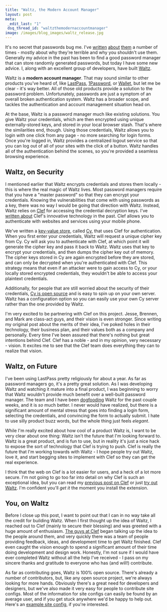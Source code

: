 ```yaml
--- 
title: "Waltz, the Modern Account Manager"
layout: post
meta: 
 _edit_last: "1"
 dsq_thread_id: "waltzthemodernaccountmanager"
image: /images/blog_images/waltz_release.jpg
---
```

It's no secret that passwords bug me. I've [written](/blog/passwords-part-1-how-they-get-hacked) [about](/blog/passwords-part-2-your-password-policy) [them](/blog/passwords-part-3-social-sign-on-is-the-future) a number of times - mostly about why they're terrible and why you shouldn't use them. Generally my advice in the past has been to find a good password manager that can store randomly generated passwords, but today I have some new advice. I, along with an excellent group of developers, have built [Waltz](http://getwaltz.com).

Waltz is a **modern account manager**. That may sound similar to other products you've heard of, like [LastPass](https://lastpass.com), [1Password](https://agilebits.com/onepassword), or [Wallet](http://www.acrylicapps.com/wallet), but let me be clear - it's way better. All of those old products provide a solution to the password problem. Unfortunately, passwords are just a symptom of an overall broken authentication system. Waltz has a broader scope, and tackles the authentication and account management situation head on.

At the base, Waltz is a password manager much like existing solutions. You give Waltz your credentials, which are then encrypted using unique externally-stored keys, and stored in your local browser stash. That's where the similarities end, though. Using those credentials, Waltz allows you to login with one click from any page - no more searching for login forms. Once you're logged in, Waltz provides a centralized logout service so that you can log out of all of your sites with the click of a button. Waltz handles all of the authentication behind the scenes, so you're provided a seamless browsing experience.

## Waltz, on Security

I mentioned earlier that Waltz encrypts credentials and stores them locally - this is where the real magic of Waltz lives. Most password managers require that you have a "master password" so that they can encrypt your credentials. Knowing the vulnerabilities that come with using passwords as a key, there was no way I would be going that direction with Waltz. Instead, Waltz relies on [Clef](https://getclef.com/) for accessing the credential decryption keys. I've [written about](/blog/please-disrupt-passwords) Clef's innovative technology in the past. Clef allows you to authenticate with websites and services using your mobile phone.

We've written a [key-value store](http://dba.stackexchange.com/questions/607/what-is-a-key-value-store-database), called [Cy](https://github.com/waltzio/cy), that uses Clef for authentication. When you first enter your credentials, Waltz will request a unique cipher key from Cy. Cy will ask you to authenticate with Clef, at which point it will generate the cipher key and pass it back to Waltz. Waltz uses that key to encrypt your credentials, and then dumps the cipher key out of memory. The cipher keys stored in Cy are again encrypted before they are stored, and can only be decrypted when you're authenticated with Clef. This strategy means that even if an attacker were to gain access to Cy, or your locally stored encrypted credentials, they wouldn't be able to access your plaintext credentials.

Additionally, for people that are still worried about the security of their credentials, [Cy is open source](https://github.com/waltzio/cy) and is easy to spin up on your own server. Waltz has a configuration option so you can easily use your own Cy server rather than the one provided by Waltz.

I'm very excited to be partnering with Clef on this project. Jesse, Brennen, and Mark are class-act guys, and their vision is even stronger. Since writing my original post about the merits of their idea, I've poked holes in their technology, their business plan, and their values both as a company and personally. Every time I've been assured that there's nothing but great intentions behind Clef. Clef has a noble - and in my opinion, very necessary - vision. It excites me to see that the Clef team does everything they can to realize that vision.

## Waltz, on Future

I've been using LastPass pretty religiously for about a year. As far as password managers go, it's a pretty great solution. As I was developing Waltz and watching it mature into a final product, I was beginning to worry that Waltz wouldn't provide much benefit over a well-built password manager. The team and I have been [dogfooding](http://en.wikipedia.org/wiki/Eating_your_own_dog_food) Waltz for the past couple weeks, and it is *so* much better. I never would have realized, but there is a significant amount of mental stress that goes into finding a login form, selecting the credentials, and convincing the form to actually submit. I hate to use silly product buzz words, but the whole thing just feels *elegant*.

While I'm really excited about how cool of a product Waltz is, I want to be very clear about one thing: Waltz isn't the future that I'm looking forward to. Waltz is a great product, and is fun to use, but in reality it's just a nice hack to expose the sort of technology that Clef is trying to push. Clef is really the future that I'm working towards with Waltz - I hope people try out Waltz, love it, and start begging sites to implement with Clef so they can get the real experience.

I think that the web on Clef is a lot easier for users, and a heck of a lot more secure. I'm not going to go too far into detail on why Clef is such an exceptional idea, but you can read my [previous post on Clef](/blog/please-disrupt-passwords) or just [try out Waltz](https://chrome.google.com/webstore/detail/waltz/obhibkfopclldmnoohabnbimocpgdine?utm_source=chrome-ntp-icon). I'm confident you'll *get it* the moment you install the extension.

## You, on Waltz

Before I close up this post, I want to point out that I can in no way take all the credit for building Waltz. When I first thought up the idea of Waltz, I reached out to Clef (mainly to secure their blessing) and was greeted with a huge amount of enthusiasm. [The guys at Clef](https://getclef.com/company) began talking up the idea to the people around them, and very quickly there was a team of people providing feedback, ideas, and development time to get Waltz finished. Clef even caught the vision enough to spend a significant amount of their time doing development and design work. Honestly, I'm not sure if I would have ever completed Waltz without all the help I've received - I pass on my sincere thanks and gratitude to everyone who has (and will!) contribute.

As far as contributing goes, Waltz is 100% open source. There's already a number of contributors, but, like any open source project, we're always looking for more hands. Obviously there's a great need for developers and designers, but we've also made it very easy for people to contribute site configs. Most of the information for site configs can easily be found by an average user, and if you get stuck anywhere we'd be happy to help out. Here's an [example site config](https://github.com/waltzio/waltz/blob/develop/site_configs/github.json), if you're interested.

